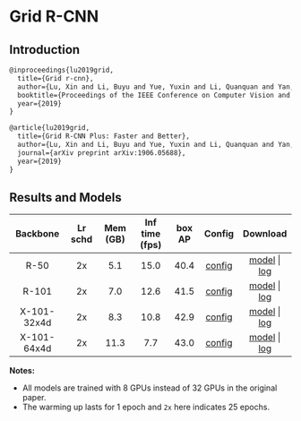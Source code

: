 # Grid R-CNN

## Introduction

```latex
@inproceedings{lu2019grid,
  title={Grid r-cnn},
  author={Lu, Xin and Li, Buyu and Yue, Yuxin and Li, Quanquan and Yan, Junjie},
  booktitle={Proceedings of the IEEE Conference on Computer Vision and Pattern Recognition},
  year={2019}
}

@article{lu2019grid,
  title={Grid R-CNN Plus: Faster and Better},
  author={Lu, Xin and Li, Buyu and Yue, Yuxin and Li, Quanquan and Yan, Junjie},
  journal={arXiv preprint arXiv:1906.05688},
  year={2019}
}
```

## Results and Models

| Backbone    | Lr schd | Mem (GB) | Inf time (fps) | box AP | Config | Download |
|:-----------:|:-------:|:--------:|:--------------:|:------:|:------:|:--------:|
| R-50        | 2x      | 5.1      | 15.0           | 40.4   | [config](https://github.com/open-mmlab/mmdetection/tree/master/configs/grid_rcnn/grid_rcnn_r50_fpn_gn-head_2x_coco.py) | [model](http://download.openmmlab.com/mmdetection/v2.0/grid_rcnn/grid_rcnn_r50_fpn_gn-head_2x_coco/grid_rcnn_r50_fpn_gn-head_2x_coco_20200130-6cca8223.pth) &#124; [log](http://download.openmmlab.com/mmdetection/v2.0/grid_rcnn/grid_rcnn_r50_fpn_gn-head_2x_coco/grid_rcnn_r50_fpn_gn-head_2x_coco_20200130_221140.log.json) |
| R-101       | 2x      | 7.0      | 12.6           | 41.5   | [config](https://github.com/open-mmlab/mmdetection/tree/master/configs/grid_rcnn/grid_rcnn_r101_fpn_gn-head_2x_coco.py) | [model](http://download.openmmlab.com/mmdetection/v2.0/grid_rcnn/grid_rcnn_r101_fpn_gn-head_2x_coco/grid_rcnn_r101_fpn_gn-head_2x_coco_20200309-d6eca030.pth) &#124; [log](http://download.openmmlab.com/mmdetection/v2.0/grid_rcnn/grid_rcnn_r101_fpn_gn-head_2x_coco/grid_rcnn_r101_fpn_gn-head_2x_coco_20200309_164224.log.json) |
| X-101-32x4d | 2x      | 8.3      | 10.8           | 42.9   | [config](https://github.com/open-mmlab/mmdetection/tree/master/configs/grid_rcnn/grid_rcnn_x101_32x4d_fpn_gn-head_2x_coco.py) | [model](http://download.openmmlab.com/mmdetection/v2.0/grid_rcnn/grid_rcnn_x101_32x4d_fpn_gn-head_2x_coco/grid_rcnn_x101_32x4d_fpn_gn-head_2x_coco_20200130-d8f0e3ff.pth) &#124; [log](http://download.openmmlab.com/mmdetection/v2.0/grid_rcnn/grid_rcnn_x101_32x4d_fpn_gn-head_2x_coco/grid_rcnn_x101_32x4d_fpn_gn-head_2x_coco_20200130_215413.log.json) |
| X-101-64x4d | 2x      | 11.3     | 7.7            | 43.0   | [config](https://github.com/open-mmlab/mmdetection/tree/master/configs/grid_rcnn/grid_rcnn_x101_64x4d_fpn_gn-head_2x_coco.py) | [model](http://download.openmmlab.com/mmdetection/v2.0/grid_rcnn/grid_rcnn_x101_64x4d_fpn_gn-head_2x_coco/grid_rcnn_x101_64x4d_fpn_gn-head_2x_coco_20200204-ec76a754.pth) &#124; [log](http://download.openmmlab.com/mmdetection/v2.0/grid_rcnn/grid_rcnn_x101_64x4d_fpn_gn-head_2x_coco/grid_rcnn_x101_64x4d_fpn_gn-head_2x_coco_20200204_080641.log.json) |

**Notes:**

- All models are trained with 8 GPUs instead of 32 GPUs in the original paper.
- The warming up lasts for 1 epoch and `2x` here indicates 25 epochs.
